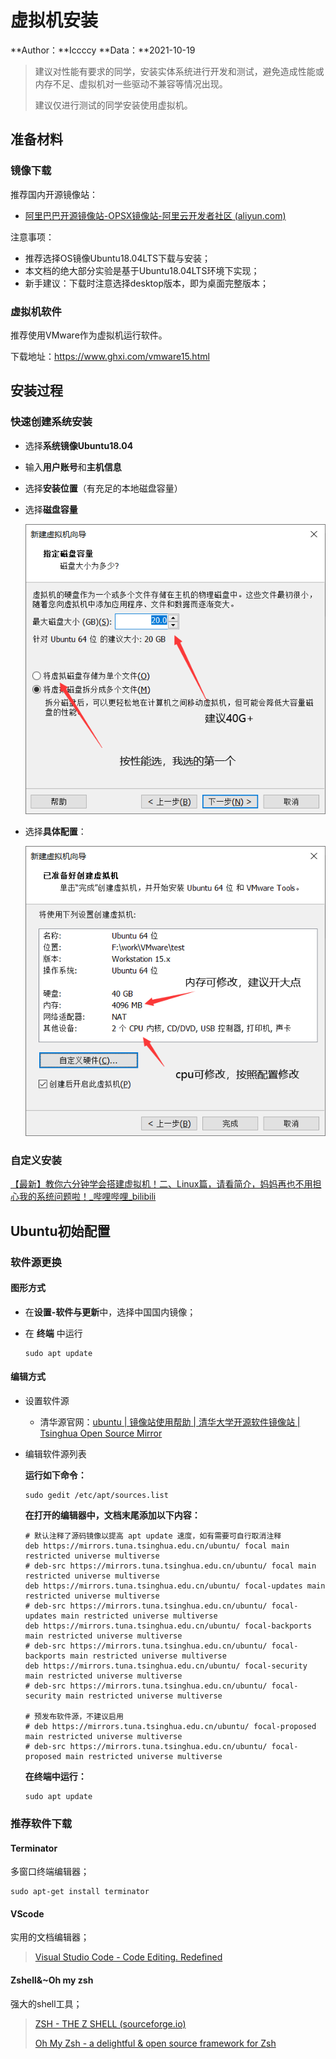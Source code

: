 # 虚拟机安装

**Author：**Iccccy     **Data：**2021-10-19

> 建议对性能有要求的同学，安装实体系统进行开发和测试，避免造成性能或内存不足、虚拟机对一些驱动不兼容等情况出现。
>
> 建议仅进行测试的同学安装使用虚拟机。

## 准备材料

### 镜像下载

推荐国内开源镜像站：

+ [阿里巴巴开源镜像站-OPSX镜像站-阿里云开发者社区 (aliyun.com)](https://developer.aliyun.com/mirror/)

注意事项：

+ 推荐选择OS镜像Ubuntu18.04LTS下载与安装；
+ 本文档的绝大部分实验是基于Ubuntu18.04LTS环境下实现；
+ 新手建议：下载时注意选择desktop版本，即为桌面完整版本；

### 虚拟机软件

推荐使用VMware作为虚拟机运行软件。

下载地址：https://www.ghxi.com/vmware15.html

## 安装过程

### 快速创建系统安装

+ 选择**系统镜像Ubuntu18.04**

+ 输入**用户账号**和**主机信息**

+ 选择**安装位置**（有充足的本地磁盘容量）

+ 选择**磁盘容量**

  ![](xu-ni-ji-an-zhuang/image-20211019203048931.png)

+ 选择**具体配置**：

  ![](xu-ni-ji-an-zhuang/image-20211019203331043-16440456934502.png)

### 自定义安装

[【最新】教你六分钟学会搭建虚拟机！二、Linux篇，请看简介，妈妈再也不用担心我的系统问题啦！_哔哩哔哩_bilibili](https://www.bilibili.com/video/BV1oE411A7as?from=search&seid=10792511793982291095&spm_id_from=333.337.0.0)

## Ubuntu初始配置

### 软件源更换

#### 图形方式

+ 在**设置-软件与更新**中，选择中国国内镜像；

+ 在 **终端** 中运行

  ```shell
  sudo apt update
  ```

#### 编辑方式

+ 设置软件源

  + 清华源官网：[ubuntu | 镜像站使用帮助 | 清华大学开源软件镜像站 | Tsinghua Open Source Mirror](https://mirror.tuna.tsinghua.edu.cn/help/ubuntu/)

+ 编辑软件源列表

  **运行如下命令：**

  ```shell
  sudo gedit /etc/apt/sources.list	
  ```

  **在打开的编辑器中，文档末尾添加以下内容：**

  ```shell
  # 默认注释了源码镜像以提高 apt update 速度，如有需要可自行取消注释
  deb https://mirrors.tuna.tsinghua.edu.cn/ubuntu/ focal main restricted universe multiverse
  # deb-src https://mirrors.tuna.tsinghua.edu.cn/ubuntu/ focal main restricted universe multiverse
  deb https://mirrors.tuna.tsinghua.edu.cn/ubuntu/ focal-updates main restricted universe multiverse
  # deb-src https://mirrors.tuna.tsinghua.edu.cn/ubuntu/ focal-updates main restricted universe multiverse
  deb https://mirrors.tuna.tsinghua.edu.cn/ubuntu/ focal-backports main restricted universe multiverse
  # deb-src https://mirrors.tuna.tsinghua.edu.cn/ubuntu/ focal-backports main restricted universe multiverse
  deb https://mirrors.tuna.tsinghua.edu.cn/ubuntu/ focal-security main restricted universe multiverse
  # deb-src https://mirrors.tuna.tsinghua.edu.cn/ubuntu/ focal-security main restricted universe multiverse
  
  # 预发布软件源，不建议启用
  # deb https://mirrors.tuna.tsinghua.edu.cn/ubuntu/ focal-proposed main restricted universe multiverse
  # deb-src https://mirrors.tuna.tsinghua.edu.cn/ubuntu/ focal-proposed main restricted universe multiverse
  ```

  **在终端中运行：**

  ```shell
  sudo apt update
  ```


### 推荐软件下载

#### Terminator

多窗口终端编辑器；

```shell
sudo apt-get install terminator
```

#### VScode

实用的文档编辑器；

> [Visual Studio Code - Code Editing. Redefined](https://code.visualstudio.com/)

#### Zshell&~Oh my zsh

强大的shell工具；

> [ZSH - THE Z SHELL (sourceforge.io)](https://zsh.sourceforge.io/)
>
> [Oh My Zsh - a delightful & open source framework for Zsh](https://ohmyz.sh/)

